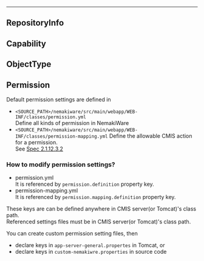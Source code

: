 ---
## RepositoryInfo

## Capability

## ObjectType

## Permission
Default permission settings are defined in  
* `<SOURCE_PATH>/nemakiware/src/main/webapp/WEB-INF/classes/permission.yml`  
Define all kinds of permission in NemakiWare
* `<SOURCE_PATH>/nemakiware/src/main/webapp/WEB-INF/classes/permission-mapping.yml`
Define the allowable CMIS action for a permission.  
See [Spec 2.1.12.3.2](http://docs.oasis-open.org/cmis/CMIS/v1.1/os/CMIS-v1.1-os.html#x1-7700012)

### How to modify permission settings?
* permission.yml  
It is referenced by `permission.definition` property key.
* permission-mapping.yml  
It is referenced by `permission.mapping.definition` property key.  

These keys are can be defined anywhere in CMIS server(or Tomcat)'s class path.  
Referenced settings files must be in CMIS server(or Tomcat)'s class path.  
 
You can create custom permission setting files, then 
* declare keys in `app-server-general.propertes` in Tomcat, or  
* declare keys in `custom-nemakiwre.properties` in source code